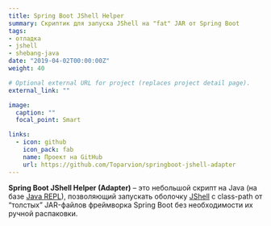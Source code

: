 ```yaml
---
title: Spring Boot JShell Helper
summary: Скриптик для запуска JShell на "fat" JAR от Spring Boot
tags:
- отладка
- jshell
- shebang-java
date: "2019-04-02T00:00:00Z"
weight: 40

# Optional external URL for project (replaces project detail page).
external_link: ""

image:
  caption: ""
  focal_point: Smart

links:
  - icon: github
    icon_pack: fab
    name: Проект на GitHub
    url: https://github.com/Toparvion/springboot-jshell-adapter
---
```


**Spring Boot JShell Helper (Adapter)** – это небольшой скрипт на Java (на базе [Java REPL](https://www.infoq.com/articles/jshell-java-repl)), позволяющий запускать оболочку [JShell](http://openjdk.java.net/jeps/222) с class-path от “толстых” JAR-файлов фреймворка Spring Boot без необходимости их ручной распаковки.
